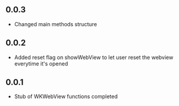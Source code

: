 ## 0.0.3

* Changed main methods structure

## 0.0.2

* Added reset flag on showWebView to let user reset the webview everytime it's opened 

## 0.0.1

* Stub of WKWebView functions completed
